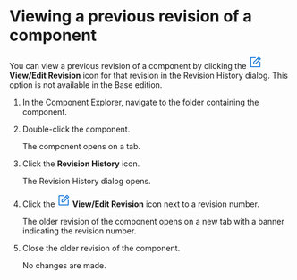 # Viewing a previous revision of a component

<head>
  <meta name="guidename" content="Integration"/>
  <meta name="context" content="GUID-f38c5e12-c116-4d6e-a65f-104e878f22fc"/>
</head>


You can view a previous revision of a component by clicking the **![icon](../Images/main-ic-pencil-green-16_51e497cb-8c52-461c-a470-9584aaae44e6.jpg) View/Edit Revision** icon for that revision in the Revision History dialog. This option is not available in the Base edition.

1.  In the Component Explorer, navigate to the folder containing the component.

2.  Double-click the component.

    The component opens on a tab.

3.  Click the **Revision History** icon.

    The Revision History dialog opens.

4.  Click the **![icon](../Images/main-ic-pencil-green-16_51e497cb-8c52-461c-a470-9584aaae44e6.jpg) View/Edit Revision** icon next to a revision number.

    The older revision of the component opens on a new tab with a banner indicating the revision number.

5.  Close the older revision of the component.

    No changes are made.